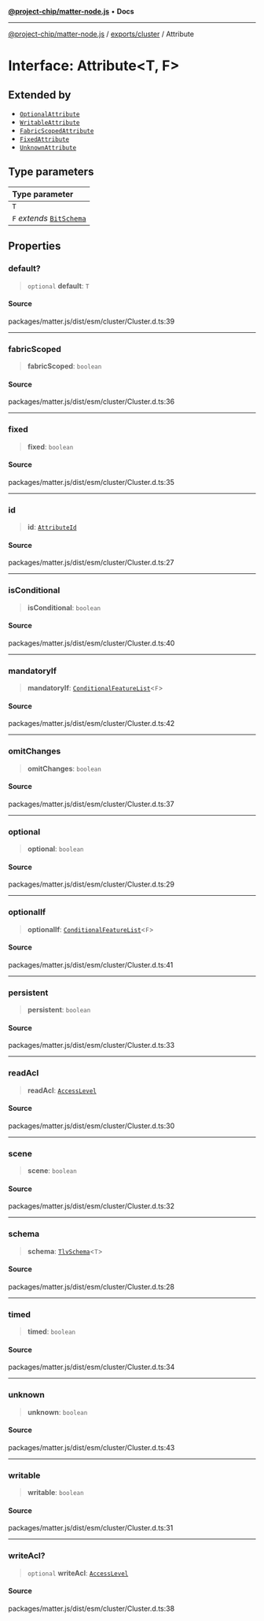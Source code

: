 [**@project-chip/matter-node.js**](../../../README.md) • **Docs**

***

[@project-chip/matter-node.js](../../../modules.md) / [exports/cluster](../README.md) / Attribute

# Interface: Attribute\<T, F\>

## Extended by

- [`OptionalAttribute`](OptionalAttribute.md)
- [`WritableAttribute`](WritableAttribute.md)
- [`FabricScopedAttribute`](FabricScopedAttribute.md)
- [`FixedAttribute`](FixedAttribute.md)
- [`UnknownAttribute`](UnknownAttribute.md)

## Type parameters

| Type parameter |
| :------ |
| `T` |
| `F` *extends* [`BitSchema`](../../schema/README.md#bitschema) |

## Properties

### default?

> `optional` **default**: `T`

#### Source

packages/matter.js/dist/esm/cluster/Cluster.d.ts:39

***

### fabricScoped

> **fabricScoped**: `boolean`

#### Source

packages/matter.js/dist/esm/cluster/Cluster.d.ts:36

***

### fixed

> **fixed**: `boolean`

#### Source

packages/matter.js/dist/esm/cluster/Cluster.d.ts:35

***

### id

> **id**: [`AttributeId`](../../datatype/README.md#attributeid)

#### Source

packages/matter.js/dist/esm/cluster/Cluster.d.ts:27

***

### isConditional

> **isConditional**: `boolean`

#### Source

packages/matter.js/dist/esm/cluster/Cluster.d.ts:40

***

### mandatoryIf

> **mandatoryIf**: [`ConditionalFeatureList`](../README.md#conditionalfeaturelistf)\<`F`\>

#### Source

packages/matter.js/dist/esm/cluster/Cluster.d.ts:42

***

### omitChanges

> **omitChanges**: `boolean`

#### Source

packages/matter.js/dist/esm/cluster/Cluster.d.ts:37

***

### optional

> **optional**: `boolean`

#### Source

packages/matter.js/dist/esm/cluster/Cluster.d.ts:29

***

### optionalIf

> **optionalIf**: [`ConditionalFeatureList`](../README.md#conditionalfeaturelistf)\<`F`\>

#### Source

packages/matter.js/dist/esm/cluster/Cluster.d.ts:41

***

### persistent

> **persistent**: `boolean`

#### Source

packages/matter.js/dist/esm/cluster/Cluster.d.ts:33

***

### readAcl

> **readAcl**: [`AccessLevel`](../enumerations/AccessLevel.md)

#### Source

packages/matter.js/dist/esm/cluster/Cluster.d.ts:30

***

### scene

> **scene**: `boolean`

#### Source

packages/matter.js/dist/esm/cluster/Cluster.d.ts:32

***

### schema

> **schema**: [`TlvSchema`](../../tlv/classes/TlvSchema.md)\<`T`\>

#### Source

packages/matter.js/dist/esm/cluster/Cluster.d.ts:28

***

### timed

> **timed**: `boolean`

#### Source

packages/matter.js/dist/esm/cluster/Cluster.d.ts:34

***

### unknown

> **unknown**: `boolean`

#### Source

packages/matter.js/dist/esm/cluster/Cluster.d.ts:43

***

### writable

> **writable**: `boolean`

#### Source

packages/matter.js/dist/esm/cluster/Cluster.d.ts:31

***

### writeAcl?

> `optional` **writeAcl**: [`AccessLevel`](../enumerations/AccessLevel.md)

#### Source

packages/matter.js/dist/esm/cluster/Cluster.d.ts:38
